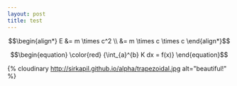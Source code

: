 ```yaml
---
layout: post
title: test
---
```



$$\begin{align*}
E &= m \times c^2  \\ &= m \times c \times c 
\end{align*}$$


$$\begin{equation}
\color{red} {\int_{a}^{b} K dx = f(x)}
\end{equation}$$


{% cloudinary http://sirkapil.github.io/alpha/trapezoidal.jpg alt="beautiful!" %}